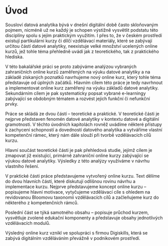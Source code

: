 # Úvod

Sousloví datová analytika bývá v dnešní digitální době často skloňovaným pojmem, nicméně už ne každý je schopen výstižně vysvětlit podstatu této disciplíny spolu s jejím praktickým využitím. I přes to, že v českém prostředí existují partikulární kurzy či dílčí vzdělávací materiály, které se zabývají určitou částí datové analytiky, neexistuje velké množství ucelených online kurzů, jež tohle téma přehledně uvádí jak z teoretického, tak z praktického hlediska.

V této bakalářské práci se proto zabýváme analýzou vybraných zahraničních online kurzů zaměřených na výuku datové analytiky a na základě získaných poznatků navrhujeme nový online kurz, který tohle téma představuje od úplných začátků. Hlavním cílem této práce je tedy navrhnout a implementovat online kurz zaměřený na výuku základů datové analytiky. Sekundárním cílem je pak systematicky popsat vybrané e-learningy zabývající se obdobným tématem a rozvést jejich funkční či nefunkční prvky.

Práce se skládá ze dvou částí – teoretické a praktické. V teoretické části je nejprve představen fenomén datové analytiky v kontextu datové a digitální gramotnosti. V těchto úvodních kapitolách rovněž uvádíme některé přístupy k zachycení schopností a dovedností datového analytika a vytváříme vlastní kompetenční rámec, který nám dále slouží při tvorbě vzdělávacích cílů kurzu.

Hlavní součást teoretické části je pak přehledová studie, jejímž cílem je zmapovat již existující, primárně zahraniční online kurzy zabývající se výukou datové analytiky. Výsledky z této analýzy využíváme v návrhu vlastního řešení.

V praktické části práce představujeme vytvořený online kurzu. Text dělíme do dvou hlavních částí, které diskutují odlišnou rovinu návrhu a implementace kurzu. Nejprve představujeme koncept online kurzu – popisujeme hlavní motivace, vytyčujeme vzdělávací cíle s ohledem na revidovanou Bloomovu taxonomii vzdělávacích cílů a začleňujeme kurz do některého z kompetenčních rámců.

Poslední část se týká samotného obsahu – popisuje průchod kurzem, vysvětluje zvolené edukační komponenty a představuje obsahy jednotlivých vzdělávacích modulů.

Výsledný online kurz vznikl ve spolupráci s firmou Digiskills, která se zabývá digitálním vzděláváním převážně v podnikovém prostředí.